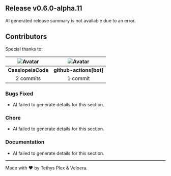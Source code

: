 ## Release v0.6.0-alpha.11

AI generated release summary is not available due to an error.

## Contributors

Special thanks to:

|![Avatar](https://github.com/CassiopeiaCode.png?size=40) |![Avatar](https://github.com/github.png?size=40) |
| :----------: | :----------: |
| **CassiopeiaCode** | **github-actions[bot]** |
| 2 commits | 1 commit |

### Bugs Fixed

- AI failed to generate details for this section.
### Chore

- AI failed to generate details for this section.
### Documentation

- AI failed to generate details for this section.
---

Made with ♥️ by Tethys Plex & Veloera.
